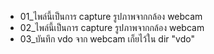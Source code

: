 *	01_ไพล์นี้เป็นการ capture รูปภาพจากกล้อง webcam
*	02_ไพล์นี้เป็นการ capture รูปภาพจากกล้อง webcam
*	03_บันทึก vdo จาก webcam เก็ยไว้ใน dir "vdo"

